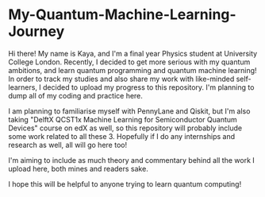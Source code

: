 # My-Quantum-Machine-Learning-Journey
Hi there! My name is Kaya, and I'm a final year Physics student at University College London. Recently, I decided to get more serious with my quantum ambitions, and learn quantum programming and quantum machine learning! In order to track my studies and also share my work with like-minded self-learners, I decided to upload my progress to this repository. I'm planning to dump all of my coding and practice here.

I am planning to familiarise myself with PennyLane and Qiskit, but I'm also taking "DelftX QCST1x Machine Learning for Semiconductor Quantum Devices" course on edX as well, so this repository will probably include some work related to all these 3. Hopefully if I do any internships and research as well, all will go here too!


I'm aiming to include as much theory and commentary behind all the work I upload here, both mines and readers sake. 


I hope this will be helpful to anyone trying to learn quantum computing!

